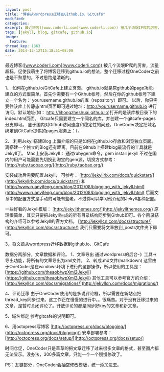 ```yaml
---
layout: post
title: "博客从wordpress迁移到Github.io、GitCafe"
modified:
categories: 
excerpt: 最近博客([www.coderli.com](www.coderli.com)) 被几个流氓IP爬的厉害，流量超标。促使我萌生了将博客迁移到github.io的想法。整个迁移过程OneCoder之前也是不熟悉的，不过思路是清晰的。
tags: [jekyll, blog, gitcafe, github.io]
image:
  feature:
thread_key: 1863
date: 2014-12-12T15:18:51+08:00
---
```


最近博客([www.coderli.com](www.coderli.com)) 被几个流氓IP爬的厉害，流量超标。促使我萌生了将博客迁移到github.io的想法。整个迁移过程OneCoder之前也是不熟悉的，不过思路是清晰的。

1、 如何在github.io/GitCafe上建立页面。
github.io就是原github的page功能。建立的方式很简单。首先你需要有一个Github帐号，然后在你的github帐号下建立一个名为：
yourusername.github.io的库（repository）即可。
以后，你只需要往该库上传静态html页面即可通过地址：http://yourusername.github.io 进行访问。默认地址(如：
http://lihongzheshuai.github.io)打开的是该库根目录下的index.html页面。
Gitcafe只需要建立一个同名的库，并创建一个gitcafe-pages分支即可。
鉴于国内对Github访问速度和稳定性的问题，OneCoder决定把域名绑定到GitCafe提供的pages服务上：）。

2、 利用Jekyll搭建Blog
上面介绍的只是如何在github.io存放和浏览独立页面。离搭建一个独立的Blog还有距离。目前在Github上搭建blog最流行的工具就是Jekyll了。
Mac上安装Jekyll：
通过rubygem命令，gem install jekyll
不过在国内的用户可能需要先切换到淘宝的gem源，切换方式参考：
[http://ruby.taobao.org/](http://ruby.taobao.org/)

安装成功后需要配置Jekyll，
可参考：
[http://jekyllrb.com/docs/quickstart/](http://jekyllrb.com/docs/quickstart/)
和
[http://www.ruanyifeng.com/blog/2012/08/blogging_with_jekyll.html](http://www.ruanyifeng.com/blog/2012/08/blogging_with_jekyll.html)
后面文章中的配置方式是手动的可能有些老，不过你可以学习他介绍的Jekyll各种配置。

一些好看的Jekyll模版：
[http://jekyllthemes.org/](http://jekyllthemes.org/)
原理很简单，其实只要把Jekyll生成的所有目录结构同步到Github即可。各个目录结构的介绍可以参考Jekyll的官方文档。
[http://jekyllcn.com/docs/structure/](http://jekyllcn.com/docs/structure/)
我们只需要将文章放到_posts文件夹下即可。

3、将文章从wordpress迁移数据到github.io、GitCafe

数据分两部分，文章数据和评论。
1、文章导出
通过wordpress的后台-》工具->导出功能，将所有的文章导出为xml文件。
2、转成.md文件(markdown)
这里由于OneCoder是在windows环境下进行的这部操作，所以使用的工具是：
[https://github.com/theaob/wpXml2Jekyll](https://github.com/theaob/wpXml2Jekyll)
其他工具可以参考官方的介绍：
[http://jekyllcn.com/docs/migrations/](http://jekyllcn.com/docs/migrations/)

4、评论迁移
由于OneCoder使用的是多说评论框，所以需要在新站点把thread_key同步过来。这工作正在慢慢的进行中。。很痛苦。对于没有迁移过来的文章，是暂时关闭评论了。开放评论的都是同步好key的文章和新文章。

5、域名绑定
参考gitcafe的说明即可。

6、用octopress写博客
[http://octopress.org/docs/blogging/](http://octopress.org/docs/blogging/)
安卓部署参考：
[http://octopress.org/docs/setup/](http://octopress.org/docs/setup/)

时间仓促，OneCoder只是草草的把文章迁移了过来很多文章的格式，甚至图片都无法显示。没办法，300多篇文章，只能一个一个慢慢修改了。

PS：友链部分，OneCoder会抽空修改模版，统一添加进去。